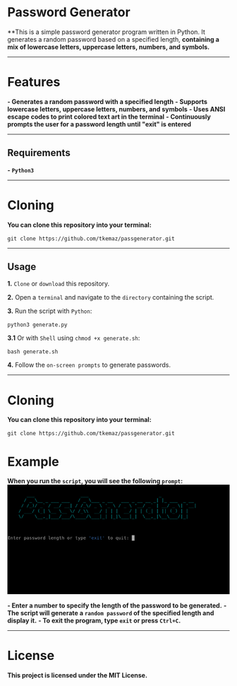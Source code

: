 # Password Generator

**This is a simple password generator program written in Python. It generates a random password based on a specified length, **containing a mix of lowercase letters, uppercase letters, numbers, and symbols.**

--------------
# Features

**- Generates a random password with a specified length**
**- Supports lowercase letters, uppercase letters, numbers, and symbols**
**- Uses ANSI escape codes to print colored text art in the terminal**
**- Continuously prompts the user for a password length until "exit" is entered**

--------------
## Requirements

**- `Python3`** 

--------------
# Cloning

**You can clone this repository into your terminal:**

    git clone https://github.com/tkemaz/passgenerator.git

--------------
## Usage

**1.** `Clone` or `download` this repository.

**2.** Open a `terminal` and navigate to the `directory` containing the script.

**3.** Run the script with `Python`:

    python3 generate.py

**3.1** Or with `Shell` using `chmod +x generate.sh`:

    bash generate.sh
    
**4.** Follow the `on-screen prompts` to generate passwords.

--------------
# Cloning

**You can clone this repository into your terminal:**

    git clone https://github.com/tkemaz/passgenerator.git

# Example

**When you run the `script`, you will see the following `prompt`:**
![generate](generate.png)

**- Enter a number to specify the length of the password to be generated.**
**- The script will generate a `random password` of the specified length and display it.**
**- To exit the program, type `exit` or press `Ctrl+C`.**

--------------
# License

**This project is licensed under the MIT License.**


